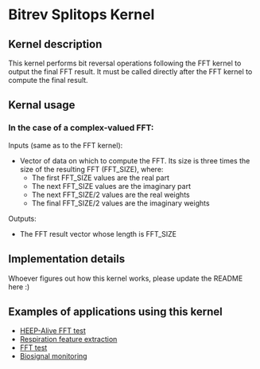 # Bitrev Splitops Kernel

## Kernel description

This kernel performs bit reversal operations following the FFT kernel to output the final FFT result. It must be called directly after the FFT kernel to compute the final result.

## Kernal usage

### In the case of a complex-valued FFT:
Inputs (same as to the FFT kernel):
* Vector of data on which to compute the FFT. Its size is three times the size of the resulting FFT (FFT_SIZE), where:
    * The first FFT_SIZE values are the real part 
    * The next FFT_SIZE values are the imaginary part
    * The next FFT_SIZE/2 values are the real weights
    * The final FFT_SIZE/2 values are the imaginary weights

Outputs:
* The FFT result vector whose length is FFT_SIZE

## Implementation details

Whoever figures out how this kernel works, please update the README here :)

## Examples of applications using this kernel

* [HEEP-Alive FFT test](https://github.com/esl-epfl/heepalive-imec/blob/master/sw/applications/dsip_fft/dsip_fft.c)
* [Respiration feature extraction](https://eslgit.epfl.ch/esl/architectures-and-systems/accelerators/cgra/vwr2a_kernel_examples/rsp_features_extraction/src/rsp_features.c)
* [FFT test](https://eslgit.epfl.ch/esl/architectures-and-systems/accelerators/cgra/vwr2a_kernel_examples/fft/src/rsp_fft.c)
* [Biosignal monitoring](https://eslgit.epfl.ch/esl/architectures-and-systems/accelerators/cgra/vwr2a_kernel_examples/biosignal_monitoring_cgra/src/rsp.c)

